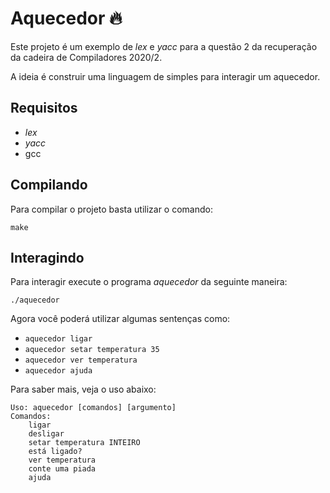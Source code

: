 # Aquecedor 🔥

Este projeto é um exemplo de _lex_ e _yacc_ para a questão 2 da recuperação da
cadeira de Compiladores 2020/2.

A ideia é construir uma linguagem de simples para interagir um aquecedor.

## Requisitos

- _lex_
- _yacc_
- gcc

## Compilando

Para compilar o projeto basta utilizar o comando:

```make```

## Interagindo

Para interagir execute o programa _aquecedor_ da seguinte maneira:

```./aquecedor```

Agora você poderá utilizar algumas sentenças como:

- ```aquecedor ligar```
- ```aquecedor setar temperatura 35```
- ```aquecedor ver temperatura```
- ```aquecedor ajuda```

Para saber mais, veja o uso abaixo:

```
Uso: aquecedor [comandos] [argumento]
Comandos:
    ligar
    desligar
    setar temperatura INTEIRO
    está ligado?
    ver temperatura
    conte uma piada
    ajuda
```
